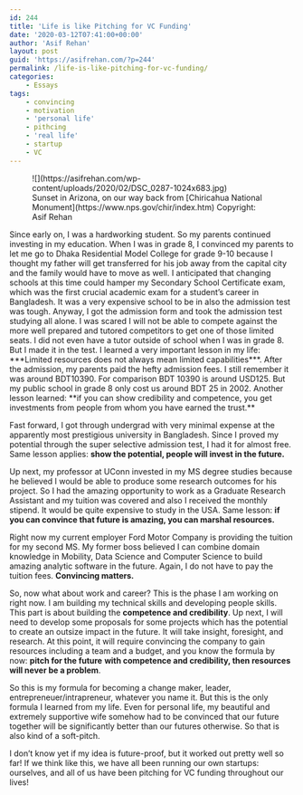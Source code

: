 ```yaml
---
id: 244
title: 'Life is like Pitching for VC Funding'
date: '2020-03-12T07:41:00+00:00'
author: 'Asif Rehan'
layout: post
guid: 'https://asifrehan.com/?p=244'
permalink: /life-is-like-pitching-for-vc-funding/
categories:
    - Essays
tags:
    - convincing
    - motivation
    - 'personal life'
    - pithcing
    - 'real life'
    - startup
    - VC
---
```


<figure class="wp-block-image size-large">![](https://asifrehan.com/wp-content/uploads/2020/02/DSC_0287-1024x683.jpg)<figcaption>Sunset in Arizona, on our way back from [Chiricahua National Monument](https://www.nps.gov/chir/index.htm) Copyright: Asif Rehan</figcaption></figure>Since early on, I was a hardworking student. So my parents continued investing in my education. When I was in grade 8, I convinced my parents to let me go to Dhaka Residential Model College for grade 9-10 because I thought my father will get transferred for his job away from the capital city and the family would have to move as well. I anticipated that changing schools at this time could hamper my Secondary School Certificate exam, which was the first crucial academic exam for a student’s career in Bangladesh. It was a very expensive school to be in also the admission test was tough. Anyway, I got the admission form and took the admission test studying all alone. I was scared I will not be able to compete against the more well prepared and tutored competitors to get one of those limited seats. I did not even have a tutor outside of school when I was in grade 8. But I made it in the test. I learned a very important lesson in my life: ***Limited resources does not always mean limited capabilities***. After the admission, my parents paid the hefty admission fees. I still remember it was around BDT10390. For comparison BDT 10390 is around USD125. But my public school in grade 8 only cost us around BDT 25 in 2002. Another lesson learned: **if you can show credibility and competence, you get investments from people from whom you have earned the trust.**

Fast forward, I got through undergrad with very minimal expense at the apparently most prestigious university in Bangladesh. Since I proved my potential through the super selective admission test, I had it for almost free. Same lesson applies: **show the potential, people will invest in the future.**

Up next, my professor at UConn invested in my MS degree studies because he believed I would be able to produce some research outcomes for his project. So I had the amazing opportunity to work as a Graduate Research Assistant and my tuition was covered and also I received the monthly stipend. It would be quite expensive to study in the USA. Same lesson: **if you can convince that future is amazing, you can marshal resources.**   
  
Right now my current employer Ford Motor Company is providing the tuition for my second MS. My former boss believed I can combine domain knowledge in Mobility, Data Science and Computer Science to build amazing analytic software in the future. Again, I do not have to pay the tuition fees. **Convincing matters.**

So, now what about work and career? This is the phase I am working on right now. I am building my technical skills and developing people skills. This part is about building the **competence and credibility**. Up next, I will need to develop some proposals for some projects which has the potential to create an outsize impact in the future. It will take insight, foresight, and research. At this point, it will require convincing the company to gain resources including a team and a budget, and you know the formula by now: **pitch for the future** **with competence and credibility, then resources will never be a problem**.

So this is my formula for becoming a change maker, leader, entrepreneuer/intrapreneur, whatever you name it. But this is the only formula I learned from my life. Even for personal life, my beautiful and extremely supportive wife somehow had to be convinced that our future together will be significantly better than our futures otherwise. So that is also kind of a soft-pitch.   
  
I don’t know yet if my idea is future-proof, but it worked out pretty well so far! If we think like this, we have all been running our own startups: ourselves, and all of us have been pitching for VC funding throughout our lives!